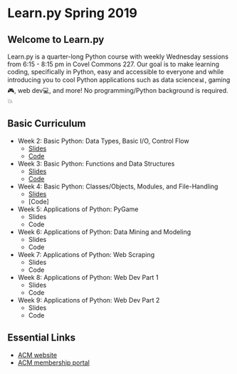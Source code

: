 # Learn.<span>py Spring 2019
## Welcome to Learn.<span>py

Learn.<span>py is a quarter-long Python course with weekly Wednesday sessions from 6:15 - 8:15 pm 
in Covel Commons 227. Our goal is to make learning coding, specifically in Python, easy and 
accessible to everyone and while introducing you to cool Python applications such as data 
science📊, gaming🎮, web dev💻, and more! No programming/Python background is required.💥

## Basic Curriculum

- Week 2: Basic Python: Data Types, Basic I/O, Control Flow
  - [Slides](https://docs.google.com/presentation/d/1QL9HWVsbet-K4SjYrLOfZzxxBCX5prgvYzo5F2Ruios/edit?usp=sharing)
  - [Code](https://github.com/uclaacm/learn.py-s19/tree/master/session-1-basics-of-python)
- Week 3: Basic Python: Functions and Data Structures
  - [Slides](https://tinyurl.com/learnpy-s2)
  - [Code](https://github.com/uclaacm/learn.py-s19/tree/master/session-2-basics-of-python-data-structures)
- Week 4: Basic Python: Classes/Objects, Modules, and File-Handling
  - [Slides](https://tinyurl.com/learnpy-s3)
  - [Code]
- Week 5: Applications of Python: PyGame
  - Slides
  - Code
- Week 6: Applications of Python: Data Mining and Modeling
  - Slides
  - Code
- Week 7: Applications of Python: Web Scraping
  - Slides
  - Code
- Week 8: Applications of Python: Web Dev Part 1
  - Slides
  - Code
- Week 9: Applications of Python: Web Dev Part 2
  - Slides
  - Code

## Essential Links
- [ACM website](http://www.uclaacm.com/)
- [ACM membership portal](https://members.uclaacm.com/events)
